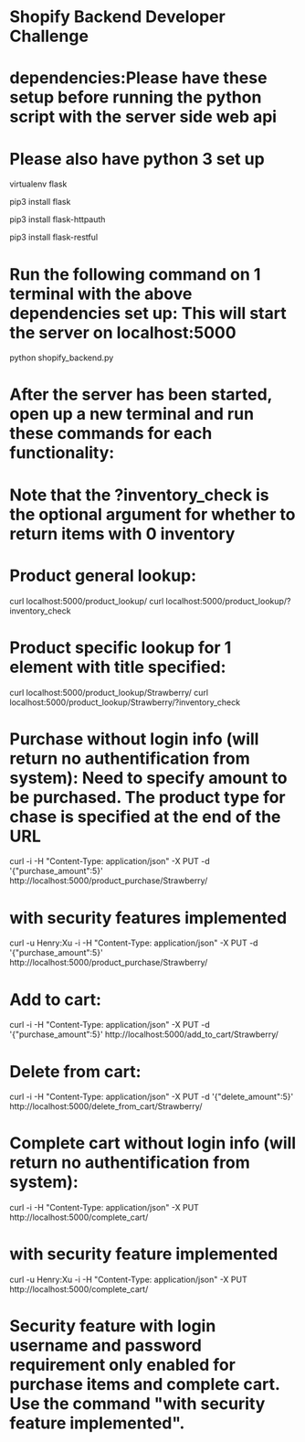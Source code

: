 # Shopify Backend Developer Challenge

# dependencies:Please have these setup before running the python script with the server side web api
# Please also have python 3 set up
virtualenv flask

pip3 install flask

pip3 install flask-httpauth

pip3 install flask-restful

# Run the following command on 1 terminal with the above dependencies set up: This will start the server on localhost:5000
python shopify_backend.py

# After the server has been started, open up a new terminal and run these commands for each functionality:

# Note that the ?inventory_check is the optional argument for whether to return items with 0 inventory
# Product general lookup:
curl localhost:5000/product_lookup/
curl localhost:5000/product_lookup/?inventory_check

# Product specific lookup for 1 element with title specified:
curl localhost:5000/product_lookup/Strawberry/
curl localhost:5000/product_lookup/Strawberry/?inventory_check


# Purchase without login info (will return no authentification from system): Need to specify amount to be purchased. The product type for chase is specified at the end of the URL
curl -i -H "Content-Type: application/json" -X PUT -d '{"purchase_amount":5}' http://localhost:5000/product_purchase/Strawberry/

# with security features implemented
curl -u Henry:Xu -i -H "Content-Type: application/json" -X PUT -d '{"purchase_amount":5}' http://localhost:5000/product_purchase/Strawberry/


# Add to cart: 
curl -i -H "Content-Type: application/json" -X PUT -d '{"purchase_amount":5}' http://localhost:5000/add_to_cart/Strawberry/

# Delete from cart:
curl -i -H "Content-Type: application/json" -X PUT -d '{"delete_amount":5}' http://localhost:5000/delete_from_cart/Strawberry/

# Complete cart without login info (will return no authentification from system):
curl -i -H "Content-Type: application/json" -X PUT http://localhost:5000/complete_cart/

# with security feature implemented
curl -u Henry:Xu -i -H "Content-Type: application/json" -X PUT http://localhost:5000/complete_cart/


# Security feature with login username and password requirement only enabled for purchase items and complete cart. Use the command "with security feature implemented".
